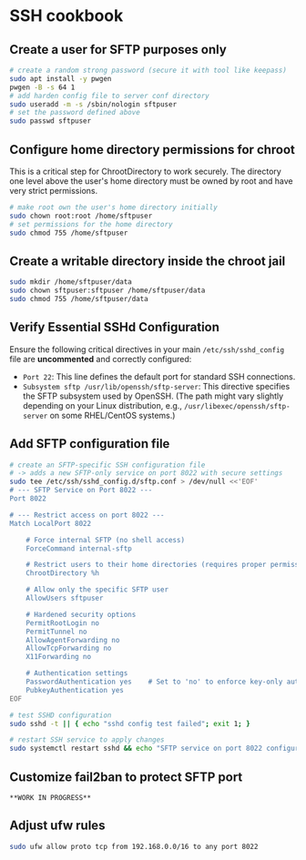 # SSH cookbook


## Create a user for SFTP purposes only

```bash
# create a random strong password (secure it with tool like keepass)
sudo apt install -y pwgen
pwgen -B -s 64 1
# add harden config file to server conf directory
sudo useradd -m -s /sbin/nologin sftpuser
# set the password defined above
sudo passwd sftpuser
```

## Configure home directory permissions for chroot

This is a critical step for ChrootDirectory to work securely. The directory one level above the user's home directory 
must be owned by root and have very strict permissions.

```bash
# make root own the user's home directory initially
sudo chown root:root /home/sftpuser
# set permissions for the home directory
sudo chmod 755 /home/sftpuser
```

## Create a writable directory inside the chroot jail

```bash
sudo mkdir /home/sftpuser/data
sudo chown sftpuser:sftpuser /home/sftpuser/data
sudo chmod 755 /home/sftpuser/data
```

## Verify Essential SSHd Configuration

Ensure the following critical directives in your main `/etc/ssh/sshd_config` file are **uncommented** and correctly 
configured:

* `Port 22`: This line defines the default port for standard SSH connections.
* `Subsystem sftp /usr/lib/openssh/sftp-server`: This directive specifies the SFTP subsystem used by OpenSSH. 
(The path might vary slightly depending on your Linux distribution, e.g., `/usr/libexec/openssh/sftp-server` 
on some RHEL/CentOS systems.)

## Add SFTP configuration file

```bash
# create an SFTP-specific SSH configuration file
# -> adds a new SFTP-only service on port 8022 with secure settings
sudo tee /etc/ssh/sshd_config.d/sftp.conf > /dev/null <<'EOF'
# --- SFTP Service on Port 8022 ---
Port 8022

# --- Restrict access on port 8022 ---
Match LocalPort 8022

    # Force internal SFTP (no shell access)
    ForceCommand internal-sftp

    # Restrict users to their home directories (requires proper permissions)
    ChrootDirectory %h

    # Allow only the specific SFTP user
    AllowUsers sftpuser

    # Hardened security options
    PermitRootLogin no
    PermitTunnel no
    AllowAgentForwarding no
    AllowTcpForwarding no
    X11Forwarding no

    # Authentication settings
    PasswordAuthentication yes    # Set to 'no' to enforce key-only authentication
    PubkeyAuthentication yes
EOF

# test SSHD configuration
sudo sshd -t || { echo "sshd config test failed"; exit 1; }

# restart SSH service to apply changes
sudo systemctl restart sshd && echo "SFTP service on port 8022 configured and SSH restarted"
```

## Customize fail2ban to protect SFTP port

    **WORK IN PROGRESS**

## Adjust ufw rules

```bash
sudo ufw allow proto tcp from 192.168.0.0/16 to any port 8022
```